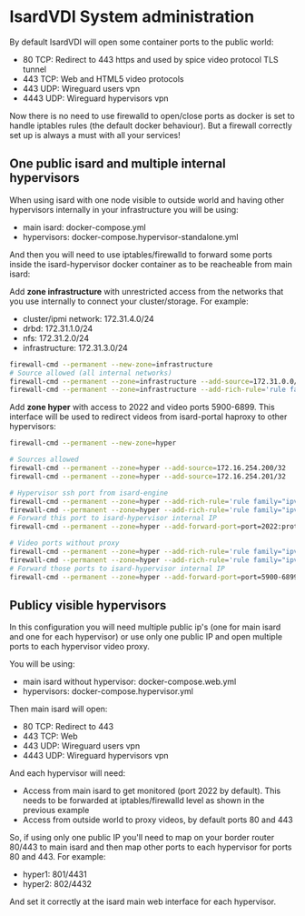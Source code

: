 # IsardVDI System administration

By default IsardVDI will open some container ports to the public world:

*   80 TCP: Redirect to 443 https and used by spice video protocol TLS tunnel
*  443 TCP: Web and HTML5 video protocols
*  443 UDP: Wireguard users vpn
* 4443 UDP: Wireguard hypervisors vpn

Now there is no need to use firewalld to open/close ports as docker is set
to handle iptables rules (the default docker behaviour). But a firewall
correctly set up is always a must with all your services!

## One public isard and multiple internal hypervisors

When using isard with one node visible to outside world and having other 
hypervisors internally in your infrastructure you will be using:

* main isard: docker-compose.yml
* hypervisors: docker-compose.hypervisor-standalone.yml

And then you will need to use iptables/firewalld to forward some ports inside
the isard-hypervisor docker container as to be reacheable from main isard:

Add **zone infrastructure** with unrestricted access from the networks that you
use internally to connect your cluster/storage. For example:

* cluster/ipmi network: 172.31.4.0/24
* drbd: 172.31.1.0/24
* nfs: 172.31.2.0/24
* infrastructure: 172.31.3.0/24

```bash
firewall-cmd --permanent --new-zone=infrastructure
# Source allowed (all internal networks)
firewall-cmd --permanent --zone=infrastructure --add-source=172.31.0.0/21
firewall-cmd --permanent --zone=infrastructure --add-rich-rule='rule family="ipv4" source address="172.31.0.0/21" accept'
```

Add **zone hyper** with access to 2022 and video ports 5900-6899. This interface
will be used to redirect videos from isard-portal haproxy to other hypervisors:

```bash
firewall-cmd --permanent --new-zone=hyper

# Sources allowed
firewall-cmd --permanent --zone=hyper --add-source=172.16.254.200/32
firewall-cmd --permanent --zone=hyper --add-source=172.16.254.201/32

# Hypervisor ssh port from isard-engine
firewall-cmd --permanent --zone=hyper --add-rich-rule='rule family="ipv4" source address="172.16.254.200/32" port port="2022" protocol="tcp" accept' --permanent
firewall-cmd --permanent --zone=hyper --add-rich-rule='rule family="ipv4" source address="172.16.254.201/32" port port="2022" protocol="tcp" accept' --permanent
# Forward this port to isard-hypervisor internal IP
firewall-cmd --permanent --zone=hyper --add-forward-port=port=2022:proto=tcp:toport=22:toaddr=172.18.255.17 --permanent

# Video ports without proxy
firewall-cmd --permanent --zone=hyper --add-rich-rule='rule family="ipv4" source address="172.16.254.200/32" port port="5900-6899" protocol="tcp" accept' --permanent
firewall-cmd --permanent --zone=hyper --add-rich-rule='rule family="ipv4" source address="172.16.254.201/32" port port="5900-6899" protocol="tcp" accept' --permanent
# Forward those ports to isard-hypervisor internal IP
firewall-cmd --permanent --zone=hyper --add-forward-port=port=5900-6899:proto=tcp:toport=5900-6899:toaddr=172.18.255.17 --permanent
```

## Publicy visible hypervisors

In this configuration you will need multiple public ip's (one for main isard and one for each 
hypervisor) or use only one public IP and open multiple ports to each hypervisor video proxy.

You will be using:

* main isard without hypervisor: docker-compose.web.yml
* hypervisors: docker-compose.hypervisor.yml

Then main isard will open:

*   80 TCP: Redirect to 443
*  443 TCP: Web
*  443 UDP: Wireguard users vpn
* 4443 UDP: Wireguard hypervisors vpn

And each hypervisor will need:

* Access from main isard to get monitored (port 2022 by default). This needs to be forwarded at iptables/firewalld level as shown in the previous example
* Access from outside world to proxy videos, by default ports 80 and 443

So, if using only one public IP you'll need to map on your border router 80/443 to main isard and then map other ports to each hypervisor for ports 80 and 443. For example:

* hyper1: 801/4431
* hyper2: 802/4432

And set it correctly at the isard main web interface for each hypervisor.